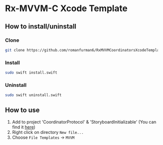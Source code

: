 # Rx-MVVM-C Xcode Template

## How to install/uninstall

### Clone
```bash
git clone https://github.com/romanfurman6/RxMVVMCoordinatorsXcodeTemplate.git
```
### Install
```bash
sudo swift install.swift
```
### Uninstall
```bash
sudo swift uninstall.swift
```

## How to use

1. Add to project 'CoordinatorProtocol' & 'StoryboardInitializable' (You can find it [here](https://github.com/romanfurman6/RxMVVMCoordinatorsXcodeTemplate/tree/master/RequiredProtocols))
2. Right click on directory `New file...`
3. Choose `File Templates` -> `MVVM`
